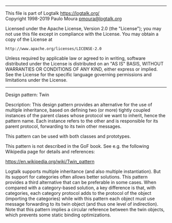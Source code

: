 ________________________________________________________________________

This file is part of Logtalk <https://logtalk.org/>  
Copyright 1998-2019 Paulo Moura <pmoura@logtalk.org>

Licensed under the Apache License, Version 2.0 (the "License");
you may not use this file except in compliance with the License.
You may obtain a copy of the License at

    http://www.apache.org/licenses/LICENSE-2.0

Unless required by applicable law or agreed to in writing, software
distributed under the License is distributed on an "AS IS" BASIS,
WITHOUT WARRANTIES OR CONDITIONS OF ANY KIND, either express or implied.
See the License for the specific language governing permissions and
limitations under the License.
________________________________________________________________________


Design pattern:
	Twin

Description:
	This design pattern provides an alternative for the use of
	multiple inheritance, based on defining two (or more) tightly
	coupled instances of the parent clases whose protocol we want
	to inherit, hence the pattern name. Each instance refers to the
	other and is responsible for its parent protocol, forwarding to
	its twin other messages.

This pattern can be used with both classes and prototypes.

This pattern is not described in the GoF book. See e.g. the following
Wikipedia page for details and references:

https://en.wikipedia.org/wiki/Twin_pattern

Logtalk supports multiple inheritance (and also multiple instantiation).
But its support for categories often allows better solutions. This pattern
provides a third alternative that can be preferable in some cases. When
compared with a category-based solution, a key difference is that, with
categories, each category protocol adds to the protocol of the object
(importing the categories) while with this pattern each object must use
message forwarding to its twin object (and thus one level of indirection).
Note that this pattern implies a circular reference between the twin
objects, which prevents some static binding optimizations.
